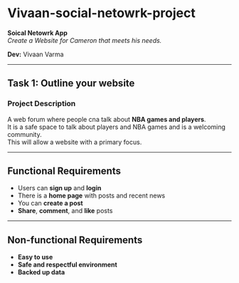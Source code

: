# Vivaan-social-netowrk-project

**Soical Netowrk App**  
_Create a Website for Cameron that meets his needs._

**Dev:** Vivaan Varma

---

## Task 1: Outline your website

### Project Description

A web forum where people cna talk about **NBA games and players**.  
It is a safe space to talk about players and NBA games and is a welcoming community.  
This will allow a website with a primary focus.

---

## Functional Requirements

- Users can **sign up** and **login**
- There is a **home page** with posts and recent news
- You can **create a post**
- **Share**, **comment**, and **like** posts

---

## Non-functional Requirements

- **Easy to use**
- **Safe and respectful environment**
- **Backed up data**